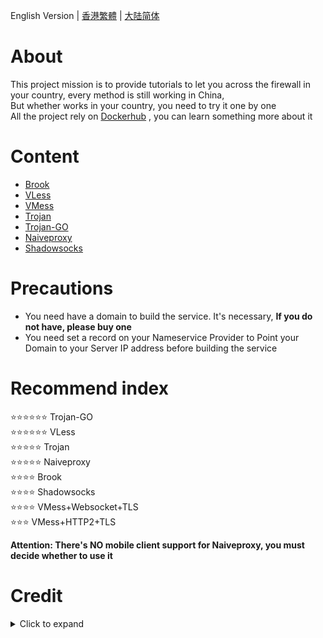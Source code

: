 English Version | [香港繁體](https://github.com/charlieethan/firewall-proxy/tree/master/CN-HK) | [大陆简体](https://github.com/charlieethan/firewall-proxy/tree/master/CN)
# About
This project mission is to provide tutorials to let you across the firewall in your country, every method is still working in China,   
But whether works in your country, you need to try it one by one     
All the project rely on [Dockerhub](https://hub.docker.com/) , you can learn something more about it    
# Content
- [Brook](https://github.com/charlieethan/firewall-proxy/tree/master/English/Brook)  	
- [VLess](https://github.com/charlieethan/firewall-proxy/tree/master/English/V2ray/VLess)		
- [VMess](https://github.com/charlieethan/firewall-proxy/tree/master/English/V2ray/VMess)		
- [Trojan](https://github.com/charlieethan/firewall-proxy/tree/master/English/Trojan)   	
- [Trojan-GO](https://github.com/charlieethan/firewall-proxy/tree/master/English/Trojan-go)   	
- [Naiveproxy](https://github.com/charlieethan/firewall-proxy/tree/master/English/Naiveproxy)					
- [Shadowsocks](https://github.com/charlieethan/firewall-proxy/tree/master/English/Shadowsocks)    	
# Precautions
- You need have a domain to build the service. It's necessary, **If you do not have, please buy one**    
- You need set a record on your Nameservice Provider to Point your Domain to your Server IP address before building the service	
# Recommend index 
⭐⭐⭐⭐⭐⭐ Trojan-GO       
⭐⭐⭐⭐⭐⭐ VLess	    	  
⭐⭐⭐⭐⭐ Trojan         
⭐⭐⭐⭐⭐ Naiveproxy		   	    
⭐⭐⭐⭐ Brook    
⭐⭐⭐⭐ Shadowsocks    
⭐⭐⭐⭐ VMess+Websocket+TLS     
⭐⭐⭐ VMess+HTTP2+TLS   		

**Attention: There's NO mobile client support for Naiveproxy, you must decide whether to use it**
# Credit     
<details>
<summary>Click to expand </summary>

- [@teddysun](https://hub.docker.com/u/teddysun)    
- [Shadowsocks-libev](https://github.com/shadowsocks/shadowsocks-libev)      
- [Brook](https://github.com/txthinking/brook)					
- [Naiveproxy](https://github.com/klzgrad/naiveproxy)		
- [V2ray(V2fly)](https://github.com/v2fly/v2ray-core)         
- [Trojan](https://github.com/trojan-gfw/trojan)       
- [Trojan-GO](https://github.com/p4gefau1t/trojan-go)              
- [across](https://github.com/teddysun/across)     
- [Trojan-Qt5](https://github.com/Trojan-Qt5/Trojan-Qt5)     
- [v2rayN](https://github.com/2dust/v2rayN)      
- [v2rayNG](https://github.com/2dust/v2rayNG)     
- [shadowsocks-android](https://github.com/shadowsocks/shadowsocks-android)     
- [shadowsocks-windows](https://github.com/shadowsocks/shadowsocks-windows)      
</details>
